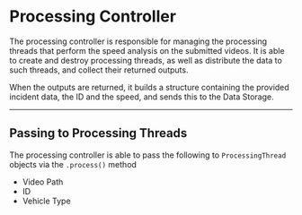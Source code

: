 # Processing Controller

The processing controller is responsible for managing the processing threads that perform the speed analysis on the submitted videos. It is able to create and destroy processing threads, as well as distribute the data to such threads, and collect their returned outputs.

When the outputs are returned, it builds a structure containing the provided incident data, the ID and the speed, and sends this to the Data Storage.

---

## Passing to Processing Threads

The processing controller is able to pass the following to `ProcessingThread` objects via the `.process()` method

- Video Path
- ID
- Vehicle Type
